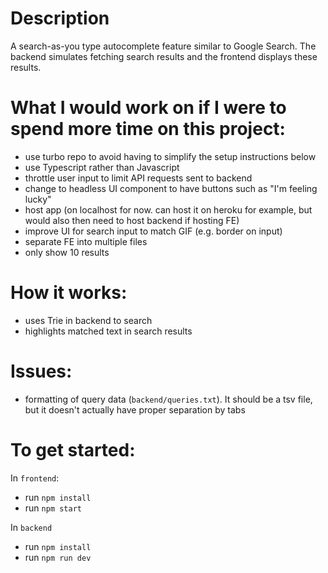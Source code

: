 # Description
A search-as-you type autocomplete feature similar to Google Search. The backend simulates fetching search results and the frontend displays these results.


# What I would work on if I were to spend more time on this project:

- use turbo repo to avoid having to simplify the setup instructions below
- use Typescript rather than Javascript
- throttle user input to limit API requests sent to backend
- change to headless UI component to have buttons such as "I'm feeling lucky"
- host app (on localhost for now. can host it on heroku for example, but would also then need to host backend if hosting FE)
- improve UI for search input to match GIF (e.g. border on input)
- separate FE into multiple files
- only show 10 results

# How it works:

- uses Trie in backend to search
- highlights matched text in search results

# Issues:

- formatting of query data (`backend/queries.txt`). It should be a tsv file, but it doesn't actually have proper separation by tabs

# To get started:

In `frontend`:

- run `npm install`
- run `npm start`

In `backend`

- run `npm install`
- run `npm run dev`
